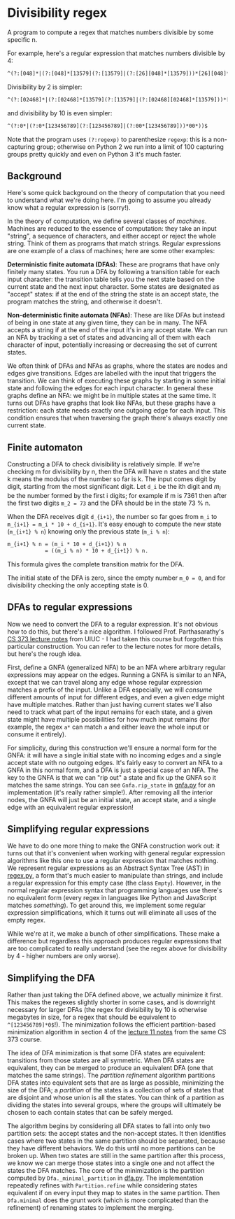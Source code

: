 # Divisibility regex

A program to compute a regex that matches numbers divisible by some specific n.

For example, here's a regular expression that matches numbers divisible by 4:

```txt
^(?:[048]*|(?:[048]*[13579](?:[13579]|(?:[26][048]*[13579]))*[26][048]*)|(?:(?:(?:[048]*[26])|(?:[048]*[13579](?:[13579]|(?:[26][048]*[13579]))*(?:[048]|(?:[26][048]*[26]))))(?:[26]|(?:[048][048]*[26])|(?:(?:[13579]|(?:[048][048]*[13579]))(?:[13579]|(?:[26][048]*[13579]))*(?:[048]|(?:[26][048]*[26]))))*(?:(?:[048][048]*)|(?:(?:[13579]|(?:[048][048]*[13579]))(?:[13579]|(?:[26][048]*[13579]))*[26][048]*))))$
```

Divisibility by 2 is simpler:

```txt
^(?:[02468]*|(?:[02468]*[13579](?:[13579]|(?:[02468][02468]*[13579]))*[02468][02468]*))$
```

and divisibility by 10 is even simpler:

```txt
^(?:0*|(?:0*[123456789](?:[123456789]|(?:00*[123456789]))*00*))$
```

Note that the program uses `(?:regexp)` to parenthesize `regexp`: this is a non-capturing group; otherwise on Python 2 we run into a limit of 100 capturing groups pretty quickly and even on Python 3 it's much faster.

## Background

Here's some quick background on the theory of computation that you need to understand what we're doing here. I'm going to assume you already know what a regular expression is (sorry!).

In the theory of computation, we define several classes of _machines_. Machines are reduced to the essence of computation: they take an input "string", a sequence of characters, and either accept or reject the whole string. Think of them as programs that match strings. Regular expressions are one example of a class of machines; here are some other examples:

**Deterministic finite automata (DFAs)**: These are programs that have only finitely many states. You run a DFA by following a transition table for each input character: the transition table tells you the next state based on the current state and the next input character. Some states are designated as "accept" states: if at the end of the string the state is an accept state, the program matches the string, and otherwise it doesn't.

**Non-deterministic finite automata (NFAs)**: These are like DFAs but instead of being in one state at any given time, they can be in many. The NFA accepts a string if at the end of the input it's in any accept state. We can run an NFA by tracking a set of states and advancing all of them with each character of input, potentially increasing or decreasing the set of current states.

We often think of DFAs and NFAs as graphs, where the states are nodes and edges give transitions. Edges are labelled with the input that triggers the transition. We can think of executing these graphs by starting in some initial state and following the edges for each input character. In general these graphs define an NFA: we might be in multiple states at the same time. It turns out DFAs have graphs that look like NFAs, but these graphs have a restriction: each state needs exactly one outgoing edge for each input. This condition ensures that when traversing the graph there's always exactly one current state.

## Finite automaton

Constructing a DFA to check divisibility is relatively simple. If we're checking m for divisibility by n, then the DFA will have n states and the state k means the modulus of the number so far is k. The input comes digit by digit, starting from the most significant digit. Let `d_i` be the ith digit and $m_i$ be the number formed by the first i digits; for example if m is 7361 then after the first two digits `m_2 = 73` and the DFA should be in the state 73 % n.

When the DFA receives digit `d_{i+1}`, the number so far goes from `m_i` to `m_{i+1} = m_i * 10 + d_{i+1}`. It's easy enough to compute the new state (`m_{i+1} % n`) knowing only the previous state (`m_i % n`):

```txt
m_{i+1} % n = (m_i * 10 + d_{i+1}) % n
            = ((m_i % n) * 10 + d_{i+1}) % n.
```

This formula gives the complete transition matrix for the DFA.

The initial state of the DFA is zero, since the empty number `m_0 = 0`, and for divisibility checking the only accepting state is 0.

## DFAs to regular expressions

Now we need to convert the DFA to a regular expression. It's not obvious how to do this, but there's a nice algorithm. I followed Prof. Parthasarathy's [CS 373 lecture notes](https://courses.engr.illinois.edu/cs373/sp2010/lectures/lect_08.pdf) from UIUC - I had taken this course but forgotten this particular construction. You can refer to the lecture notes for more details, but here's the rough idea.

First, define a GNFA (generalized NFA) to be an NFA where arbitrary regular expressions may appear on the edges. Running a GNFA is similar to an NFA, except that we can travel along any edge whose regular expression matches a prefix of the input. Unlike a DFA especially, we will _consume_ different amounts of input for different edges, and even a given edge might have multiple matches. Rather than just having current states we'll also need to track what part of the input remains for each state, and a given state might have multiple possibilities for how much input remains (for example, the regex `a*` can match `a` and either leave the whole input or consume it entirely).

For simplicity, during this construction we'll ensure a normal form for the GNFA: it will have a single initial state with no incoming edges and a single accept state with no outgoing edges. It's fairly easy to convert an NFA to a GNFA in this normal form, and a DFA is just a special case of an NFA. The key to the GNFA is that we can "rip out" a state and fix up the GNFA so it matches the same strings. You can see `Gnfa.rip_state` in [gnfa.py](python/gnfa.py) for an implementation (it's really rather simple!). After removing all the interior nodes, the GNFA will just be an initial state, an accept state, and a single edge with an equivalent regular expression!

## Simplifying regular expressions

We have to do one more thing to make the GNFA construction work out: it turns out that it's convenient when working with general regular expression algorithms like this one to use a regular expression that matches nothing. We represent regular expressions as an Abstract Syntax Tree (AST) in [regex.py](python/regex.py), a form that's much easier to manipulate than strings, and include a regular expression for this empty case (the class `Empty`). However, in the normal regular expression syntax that programming languages use there's no equivalent form (every regex in languages like Python and JavaScript matches _something_). To get around this, we implement some regular expression simplifications, which it turns out will eliminate all uses of the empty regex.

While we're at it, we make a bunch of other simplifications. These make a difference but regardless this approach produces regular expressions that are too complicated to really understand (see the regex above for divisibility by 4 - higher numbers are only worse).

## Simplifying the DFA

Rather than just taking the DFA defined above, we actually minimize it first. This makes the regexes slightly shorter in some cases, and is downright necessary for larger DFAs (the regex for divisibility by 10 is otherwise megabytes in size, for a regex that should be equivalent to `^[123456789]*0$`!). The minimization follows the efficient partition-based minimization algorithm in section 4 of the [lecture 11 notes](https://courses.engr.illinois.edu/cs373/sp2010/lectures/lect_11.pdf) from the same CS 373 course.

The idea of DFA minimization is that some DFA states are equivalent: transitions from those states are all symmetric. When DFA states are equivalent, they can be merged to produce an equivalent DFA (one that matches the same strings). The _partition refinement_ algorithm partitions DFA states into equivalent sets that are as large as possible, minimizing the size of the DFA; a _partition_ of the states is a collection of sets of states that are disjoint and whose union is all the states. You can think of a partition as dividing the states into several groups, where the groups will ultimately be chosen to each contain states that can be safely merged.

The algorithm begins by considering all DFA states to fall into only two partition sets: the accept states and the non-accept states. It then identifies cases where two states in the same partition should be separated, because they have different behaviors. We do this until no more partitions can be broken up. When two states are still in the same partition after this process, we know we can merge those states into a single one and not affect the states the DFA matches. The core of the minimization is the partition computed by `Dfa._minimal_partition` in [dfa.py](python/dfa.py). The implementation repeatedly refines with `Partition.refine` while considering states equivalent if on every input they map to states in the same partition. Then `Dfa.minimal` does the grunt work (which is more complicated than the refinement) of renaming states to implement the merging.
